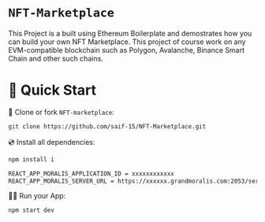 # `NFT-Marketplace`

This Project is a built using Ethereum Boilerplate and demostrates how you can build your own NFT Marketplace. This project of course work on any EVM-compatible blockchain such as Polygon, Avalanche, Binance Smart Chain and other such chains.


# 🚀 Quick Start

📄 Clone or fork `NFT-marketplace`:
```sh
git clone https://github.com/saif-15/NFT-Marketplace.git
```
💿 Install all dependencies:
```sh
npm install i
```

```sh
REACT_APP_MORALIS_APPLICATION_ID = xxxxxxxxxxxx
REACT_APP_MORALIS_SERVER_URL = https://xxxxxx.grandmoralis.com:2053/server
```



🚴‍♂️ Run your App:
```sh
npm start dev
```



